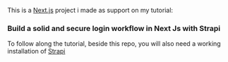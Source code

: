 This is a [Next.js](https://nextjs.org/) project i made as support on my tutorial: 

### Build a solid and secure login workflow in Next Js with Strapi

To follow along the tutorial, beside this repo, you will also need a working installation of [Strapi](https://strapi.io)
